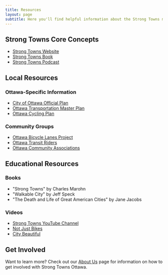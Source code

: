 ```yaml
---
title: Resources
layout: page
subtitle: Here you'll find helpful information about the Strong Towns movement and how it applies to Ottawa.
---
```


## Strong Towns Core Concepts

- [Strong Towns Website](https://www.strongtowns.org)
- [Strong Towns Book](https://www.strongtowns.org/book)
- [Strong Towns Podcast](https://www.strongtowns.org/podcast)

## Local Resources

### Ottawa-Specific Information
- [City of Ottawa Official Plan](https://ottawa.ca/en/city-hall/planning-development/official-plan)
- [Ottawa Transportation Master Plan](https://ottawa.ca/en/city-hall/planning-development/transportation-master-plan)
- [Ottawa Cycling Plan](https://ottawa.ca/en/city-hall/planning-development/cycling-plan)

### Community Groups
- [Ottawa Bicycle Lanes Project](https://www.ottawabikelanes.ca)
- [Ottawa Transit Riders](https://www.octranspo.com)
- [Ottawa Community Associations](https://www.ottawa.ca/en/city-hall/your-city-government/community-associations)

## Educational Resources

### Books
- "Strong Towns" by Charles Marohn
- "Walkable City" by Jeff Speck
- "The Death and Life of Great American Cities" by Jane Jacobs

### Videos
- [Strong Towns YouTube Channel](https://www.youtube.com/c/StrongTowns)
- [Not Just Bikes](https://www.youtube.com/c/NotJustBikes)
- [City Beautiful](https://www.youtube.com/c/CityBeautiful)

## Get Involved

Want to learn more? Check out our [About Us](/about) page for information on how to get involved with Strong Towns Ottawa. 